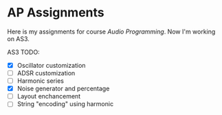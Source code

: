 # AP Assignments

Here is my assignments for course *Audio Programming*. Now I'm working on AS3.

AS3 TODO:

- [x] Oscillator customization
- [ ] ADSR customization
- [ ] Harmonic series
- [x] Noise generator and percentage
- [ ] Layout enchancement
- [ ] String "encoding" using harmonic